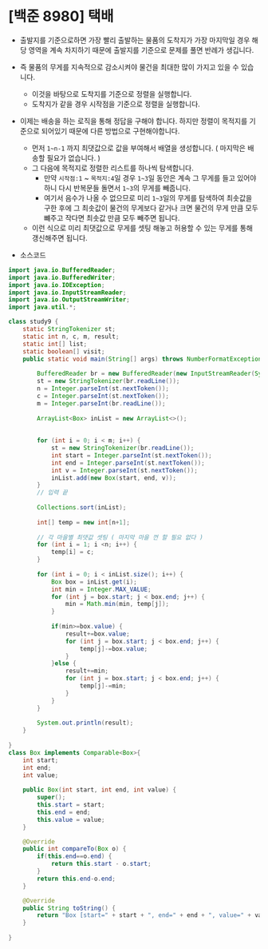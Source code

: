 # [백준 8980] 택배

- 출발지를 기준으로하면 가장 빨리 출발하는 물품의 도착지가 가장 마지막일 경우 해당 영역을 계속 차지하기 때문에 출발지를 기준으로 문제를 풀면 반례가 생깁니다.
- 즉 물품의 무게를 지속적으로 감소시켜야 물건을 최대한 많이 가지고 있을 수 있습니다.
  - 이것을 바탕으로 도착지를 기준으로 정렬을 실행합니다.
  - 도착지가 같을 경우 시작점을 기준으로 정렬을 실행합니다.
- 이제는 배송을 하는 로직을 통해 정답을 구해야 합니다. 하지만 정렬이 목적지를 기준으로 되어있기 때문에 다른 방법으로 구현해야합니다.
  - 먼저 `1~n-1` 까지 최댓값으로 값을 부여해서 배열을 생성합니다. ( 마지막은 배송할 필요가 없습니다. )
  - 그 다음에 목적지로 정렬한 리스트를 하나씩 탐색합니다.
    - 만약 `시작점:1` ~ `목적지:4`일 경우 `1~3`일 동안은 계속 그 무게를 들고 있어야 하니 다시 반복문들 돌면서 `1~3`의 무게를 빼줍니다.
    - 여기서 음수가 나올 수 없으므로 미리 `1~3`일의 무게를 탐색하여 최솟값을 구한 후에 그 최솟값이 물건의 무게보다 같거나 크면 물건의 무게 만큼 모두 뺴주고 작다면 최솟값 만큼 모두 빼주면 됩니다.
  - 이런 식으로 미리 최댓값으로 무게를 셋팅 해놓고 허용할 수 있는 무게를 통해 갱신해주면 됩니다.



- 소스코드

```java
import java.io.BufferedReader;
import java.io.BufferedWriter;
import java.io.IOException;
import java.io.InputStreamReader;
import java.io.OutputStreamWriter;
import java.util.*;

class study9 {
	static StringTokenizer st;
	static int n, c, m, result;
	static int[] list;
	static boolean[] visit;
	public static void main(String[] args) throws NumberFormatException, IOException {
		
		BufferedReader br = new BufferedReader(new InputStreamReader(System.in));
		st = new StringTokenizer(br.readLine());
		n = Integer.parseInt(st.nextToken());
		c = Integer.parseInt(st.nextToken());
		m = Integer.parseInt(br.readLine());
		
		ArrayList<Box> inList = new ArrayList<>();
		
		
		for (int i = 0; i < m; i++) {
			st = new StringTokenizer(br.readLine());
			int start = Integer.parseInt(st.nextToken());
			int end = Integer.parseInt(st.nextToken());
			int v = Integer.parseInt(st.nextToken());
			inList.add(new Box(start, end, v));
		}
		// 입력 끝
		
		Collections.sort(inList);
		
		int[] temp = new int[n+1];
		
		// 각 마을별 최댓값 셋팅 ( 마지막 마을 껀 할 필요 없다 )
		for (int i = 1; i <n; i++) {
			temp[i] = c;
		}
		
		for (int i = 0; i < inList.size(); i++) {
			Box box = inList.get(i);
			int min = Integer.MAX_VALUE;
			for (int j = box.start; j < box.end; j++) {
				min = Math.min(min, temp[j]);
			}
			
			if(min>=box.value) {
				result+=box.value;
				for (int j = box.start; j < box.end; j++) {
					temp[j]-=box.value;
				}
			}else {
				result+=min;
				for (int j = box.start; j < box.end; j++) {
					temp[j]-=min;
				}
			}
		}
		
		System.out.println(result);
	}
	
}
class Box implements Comparable<Box>{
	int start;
	int end;
	int value;
	
	public Box(int start, int end, int value) {
		super();
		this.start = start;
		this.end = end;
		this.value = value;
	}

	@Override
	public int compareTo(Box o) {
		if(this.end==o.end) {
			return this.start - o.start;
		}
		return this.end-o.end;
	}

	@Override
	public String toString() {
		return "Box [start=" + start + ", end=" + end + ", value=" + value + "]";
	}
	
}
```

